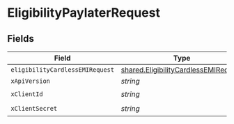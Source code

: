 # EligibilityPaylaterRequest


## Fields

| Field                                                                                               | Type                                                                                                | Required                                                                                            | Description                                                                                         |
| --------------------------------------------------------------------------------------------------- | --------------------------------------------------------------------------------------------------- | --------------------------------------------------------------------------------------------------- | --------------------------------------------------------------------------------------------------- |
| `eligibilityCardlessEMIRequest`                                                                     | [shared.EligibilityCardlessEMIRequest](../../../sdk/models/shared/eligibilitycardlessemirequest.md) | :heavy_minus_sign:                                                                                  | N/A                                                                                                 |
| `xApiVersion`                                                                                       | *string*                                                                                            | :heavy_minus_sign:                                                                                  | N/A                                                                                                 |
| `xClientId`                                                                                         | *string*                                                                                            | :heavy_check_mark:                                                                                  | N/A                                                                                                 |
| `xClientSecret`                                                                                     | *string*                                                                                            | :heavy_check_mark:                                                                                  | N/A                                                                                                 |